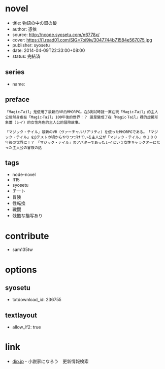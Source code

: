 # novel

- title: 物語の中の銀の髪
- author: 憑依
- source: http://ncode.syosetu.com/n6778x/
- cover: https://i1.read01.com/SIG=7oi9iv/3047744b71584e567075.jpg
- publisher: syosetu
- date: 2014-04-09T22:33:00+08:00
- status: 完結済

## series

- name:

## preface


```
「Magic‧Tail」是使用了最新的VR的MMORPG。在β測試時就一直在玩「Magic‧Tail」的主人公居然身處在「Magic‧Tail」100年後的世界！？ 這是變成了在「Magic‧Tail」裡的虛擬形象蕾（レイ）的女性角色的主人公的冒險故事。

「マジック・テイル」最新のVR（ヴァーチャルリアリティ）を使ったMMORPGである。　「マジック・テイル」をβテストの頃からやりつづけている主人公が「マジック・テイル」の１００年後の世界に！？　「マジック・テイル」のアバターであったレイという女性キャラクターになった主人公の冒険の話
```

## tags

- node-novel
- R15
- syosetu
- チート
- 冒険
- 性転換
- 戦闘
- 残酷な描写あり

# contribute

- sam135tw

# options

## syosetu

- txtdownload_id: 236755

## textlayout

- allow_lf2: true

# link

- [dip.jp](https://narou.dip.jp/search.php?text=n6778x&novel=all&genre=all&new_genre=all&length=0&down=0&up=100) - 小説家になろう　更新情報検索


